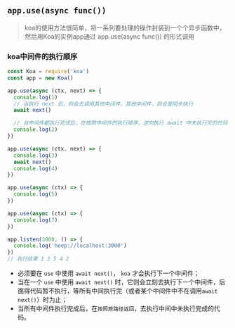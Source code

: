 ## `app.use(async func())`
> koa的使用方法很简单，将一系列要处理的操作封装到一个个异步函数中，然后用Koa的实例app通过 app.use(async func()) 的形式调用

### koa中间件的执行顺序
```js
const Koa = require('koa')
const app = new Koa()

app.use(async (ctx, next) => {
  console.log(1)
  // 当执行 next 后，则会去调用其他中间件，其他中间件，则会是同步执行
  await next()

  // 当中间件都执行完成后，在按照中间件的执行顺序，逆向执行 await 中未执行完的代码
  console.log(2)
})

app.use(async (ctx, next) => {
  console.log(3)
  await next()
  console.log(4)
})

app.use(async (ctx) => {
  console.log(5)
})

app.use(async (ctx) => {
  console.log(7)
})

app.listen(3000, () => {
  console.log('heep://localhost:3000')
})
// 执行结果 1 3 5 4 2 
```
* 必须要在 `use` 中使用 `await next()`， `koa` 才会执行下一个中间件；
* 当在一个 `use` 中使用 `await next()` 时，它则会立刻去执行下一个中间件，后面得代码暂不执行，等所有中间执行完（或者某个中间件中不在调用`await next()`）时为止；
* 当所有中间件执行完成后，在`按照原路径返回`，去执行中间中未执行完成的代码。